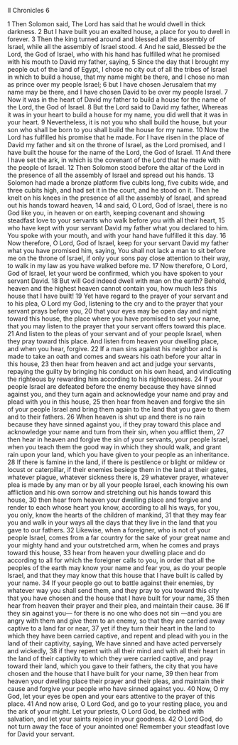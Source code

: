 II Chronicles 6

1	Then Solomon said, The Lord has said that he would dwell in thick darkness.
2	But I have built you an exalted house, a place for you to dwell in forever.
3	Then the king turned around and blessed all the assembly of Israel, while all the assembly of Israel stood.
4	And he said, Blessed be the Lord, the God of Israel, who with his hand has fulfilled what he promised with his mouth to David my father, saying,
5	Since the day that I brought my people out of the land of Egypt, I chose no city out of all the tribes of Israel in which to build a house, that my name might be there, and I chose no man as prince over my people Israel;
6	but I have chosen Jerusalem that my name may be there, and I have chosen David to be over my people Israel.
7	Now it was in the heart of David my father to build a house for the name of the Lord, the God of Israel.
8	But the Lord said to David my father, Whereas it was in your heart to build a house for my name, you did well that it was in your heart.
9	Nevertheless, it is not you who shall build the house, but your son who shall be born to you shall build the house for my name.
10	Now the Lord has fulfilled his promise that he made. For I have risen in the place of David my father and sit on the throne of Israel, as the Lord promised, and I have built the house for the name of the Lord, the God of Israel.
11	And there I have set the ark, in which is the covenant of the Lord that he made with the people of Israel.
12	Then Solomon stood before the altar of the Lord in the presence of all the assembly of Israel and spread out his hands.
13	Solomon had made a bronze platform five cubits long, five cubits wide, and three cubits high, and had set it in the court, and he stood on it. Then he knelt on his knees in the presence of all the assembly of Israel, and spread out his hands toward heaven,
14	and said, O Lord, God of Israel, there is no God like you, in heaven or on earth, keeping covenant and showing steadfast love to your servants who walk before you with all their heart,
15	who have kept with your servant David my father what you declared to him. You spoke with your mouth, and with your hand have fulfilled it this day.
16	Now therefore, O Lord, God of Israel, keep for your servant David my father what you have promised him, saying, You shall not lack a man to sit before me on the throne of Israel, if only your sons pay close attention to their way, to walk in my law as you have walked before me.
17	Now therefore, O Lord, God of Israel, let your word be confirmed, which you have spoken to your servant David.
18	But will God indeed dwell with man on the earth? Behold, heaven and the highest heaven cannot contain you, how much less this house that I have built!
19	Yet have regard to the prayer of your servant and to his plea, O Lord my God, listening to the cry and to the prayer that your servant prays before you,
20	that your eyes may be open day and night toward this house, the place where you have promised to set your name, that you may listen to the prayer that your servant offers toward this place.
21	And listen to the pleas of your servant and of your people Israel, when they pray toward this place. And listen from heaven your dwelling place, and when you hear, forgive.
22	If a man sins against his neighbor and is made to take an oath and comes and swears his oath before your altar in this house,
23	then hear from heaven and act and judge your servants, repaying the guilty by bringing his conduct on his own head, and vindicating the righteous by rewarding him according to his righteousness.
24	If your people Israel are defeated before the enemy because they have sinned against you, and they turn again and acknowledge your name and pray and plead with you in this house,
25	then hear from heaven and forgive the sin of your people Israel and bring them again to the land that you gave to them and to their fathers.
26	When heaven is shut up and there is no rain because they have sinned against you, if they pray toward this place and acknowledge your name and turn from their sin, when you afflict them,
27	then hear in heaven and forgive the sin of your servants, your people Israel, when you teach them the good way in which they should walk, and grant rain upon your land, which you have given to your people as an inheritance.
28	If there is famine in the land, if there is pestilence or blight or mildew or locust or caterpillar, if their enemies besiege them in the land at their gates, whatever plague, whatever sickness there is,
29	whatever prayer, whatever plea is made by any man or by all your people Israel, each knowing his own affliction and his own sorrow and stretching out his hands toward this house,
30	then hear from heaven your dwelling place and forgive and render to each whose heart you know, according to all his ways, for you, you only, know the hearts of the children of mankind,
31	that they may fear you and walk in your ways all the days that they live in the land that you gave to our fathers.
32	Likewise, when a foreigner, who is not of your people Israel, comes from a far country for the sake of your great name and your mighty hand and your outstretched arm, when he comes and prays toward this house,
33	hear from heaven your dwelling place and do according to all for which the foreigner calls to you, in order that all the peoples of the earth may know your name and fear you, as do your people Israel, and that they may know that this house that I have built is called by your name.
34	If your people go out to battle against their enemies, by whatever way you shall send them, and they pray to you toward this city that you have chosen and the house that I have built for your name,
35	then hear from heaven their prayer and their plea, and maintain their cause.
36	If they sin against you— for there is no one who does not sin —and you are angry with them and give them to an enemy, so that they are carried away captive to a land far or near,
37	yet if they turn their heart in the land to which they have been carried captive, and repent and plead with you in the land of their captivity, saying, We have sinned and have acted perversely and wickedly,
38	if they repent with all their mind and with all their heart in the land of their captivity to which they were carried captive, and pray toward their land, which you gave to their fathers, the city that you have chosen and the house that I have built for your name,
39	then hear from heaven your dwelling place their prayer and their pleas, and maintain their cause and forgive your people who have sinned against you.
40	Now, O my God, let your eyes be open and your ears attentive to the prayer of this place.
41	And now arise, O Lord God, and go to your resting place, you and the ark of your might. Let your priests, O Lord God, be clothed with salvation, and let your saints rejoice in your goodness.
42	O Lord God, do not turn away the face of your anointed one! Remember your steadfast love for David your servant.

